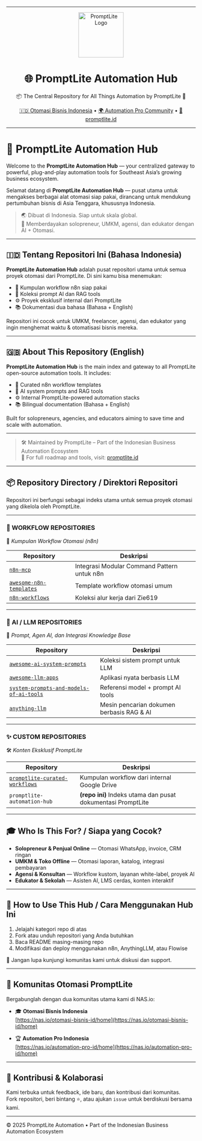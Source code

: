 
---
<p align="center">
  <img src="https://raw.githubusercontent.com/PromptLite/promptlite-assets/main/logo-square.png" alt="PromptLite Logo" width="120" />
</p>

<h1 align="center">🌐 PromptLite Automation Hub</h1>

<p align="center">
  📦 The Central Repository for All Things Automation by PromptLite 🚀  
</p>

<p align="center">
  <a href="https://nas.io/otomasi-bisnis-id/home">🇮🇩 Otomasi Bisnis Indonesia</a> • 
  <a href="https://nas.io/automation-pro-id/home">🌍 Automation Pro Community</a> • 
  <a href="https://promptlite.id">🧠 promptlite.id</a>
</p>

---
# 🧠 PromptLite Automation Hub

Welcome to the **PromptLite Automation Hub** — your centralized gateway to powerful, plug-and-play automation tools for Southeast Asia’s growing business ecosystem.

Selamat datang di **PromptLite Automation Hub** — pusat utama untuk mengakses berbagai alat otomasi siap pakai, dirancang untuk mendukung pertumbuhan bisnis di Asia Tenggara, khususnya Indonesia.

> 🌏 Dibuat di Indonesia. Siap untuk skala global.  
> 💼 Memberdayakan solopreneur, UMKM, agensi, dan edukator dengan AI + Otomasi.

---

## 🇮🇩 Tentang Repositori Ini (Bahasa Indonesia)

**PromptLite Automation Hub** adalah pusat repositori utama untuk semua proyek otomasi dari PromptLite. Di sini kamu bisa menemukan:

- 📂 Kumpulan workflow n8n siap pakai
- 🧠 Koleksi prompt AI dan RAG tools
- ⚙️ Proyek eksklusif internal dari PromptLite
- 📚 Dokumentasi dua bahasa (Bahasa + English)

Repositori ini cocok untuk UMKM, freelancer, agensi, dan edukator yang ingin menghemat waktu & otomatisasi bisnis mereka.

---

## 🇬🇧 About This Repository (English)

**PromptLite Automation Hub** is the main index and gateway to all PromptLite open-source automation tools. It includes:

- 📂 Curated n8n workflow templates
- 🧠 AI system prompts and RAG tools
- ⚙️ Internal PromptLite-powered automation stacks
- 📚 Bilingual documentation (Bahasa + English)

Built for solopreneurs, agencies, and educators aiming to save time and scale with automation.

---

> 🛠️ Maintained by PromptLite – Part of the Indonesian Business Automation Ecosystem  
> 🧭 For full roadmap and tools, visit: [promptlite.id](https://promptlite.id)

---


## 📦 Repository Directory / Direktori Repositori

Repositori ini berfungsi sebagai indeks utama untuk semua proyek otomasi yang dikelola oleh PromptLite.

---

### 🔁 WORKFLOW REPOSITORIES  
📂 *Kumpulan Workflow Otomasi (n8n)*

| Repository | Deskripsi |
|-----------|-------------|
| [`n8n-mcp`](https://github.com/promptlite-id/n8n-mcp) | Integrasi Modular Command Pattern untuk n8n |
| [`awesome-n8n-templates`](https://github.com/promptlite-id/awesome-n8n-templates) | Template workflow otomasi umum |
| [`n8n-workflows`](https://github.com/promptlite-id/n8n-workflows) | Koleksi alur kerja dari Zie619 |

---

### 🤖 AI / LLM REPOSITORIES  
🧠 *Prompt, Agen AI, dan Integrasi Knowledge Base*

| Repository | Deskripsi |
|-----------|-------------|
| [`awesome-ai-system-prompts`](https://github.com/promptlite-id/awesome-ai-system-prompts) | Koleksi sistem prompt untuk LLM |
| [`awesome-llm-apps`](https://github.com/promptlite-id/awesome-llm-apps) | Aplikasi nyata berbasis LLM |
| [`system-prompts-and-models-of-ai-tools`](https://github.com/promptlite-id/system-prompts-and-models-of-ai-tools) | Referensi model + prompt AI tools |
| [`anything-llm`](https://github.com/promptlite-id/anything-llm) | Mesin pencarian dokumen berbasis RAG & AI |

---

### ✨ CUSTOM REPOSITORIES  
🛠️ *Konten Eksklusif PromptLite*

| Repository | Deskripsi |
|-----------|-------------|
| [`promptlite-curated-workflows`](https://github.com/promptlite-id/promptlite-curated-workflows) | Kumpulan workflow dari internal Google Drive |
| `promptlite-automation-hub` | **(repo ini)** Indeks utama dan pusat dokumentasi PromptLite |

---

## 🎓 Who Is This For? / Siapa yang Cocok?

- **Solopreneur & Penjual Online** — Otomasi WhatsApp, invoice, CRM ringan  
- **UMKM & Toko Offline** — Otomasi laporan, katalog, integrasi pembayaran  
- **Agensi & Konsultan** — Workflow kustom, layanan white-label, proyek AI  
- **Edukator & Sekolah** — Asisten AI, LMS cerdas, konten interaktif

---

## 📌 How to Use This Hub / Cara Menggunakan Hub Ini

1. Jelajahi kategori repo di atas  
2. Fork atau unduh repositori yang Anda butuhkan  
3. Baca README masing-masing repo  
4. Modifikasi dan deploy menggunakan n8n, AnythingLLM, atau Flowise

🔗 Jangan lupa kunjungi komunitas kami untuk diskusi dan support.

---

## 🧠 Komunitas Otomasi PromptLite

Bergabunglah dengan dua komunitas utama kami di NAS.io:

- 🎓 **Otomasi Bisnis Indonesia**  
  [https://nas.io/otomasi-bisnis-id/home](https://nas.io/otomasi-bisnis-id/home)

- 🏆 **Automation Pro Indonesia**  
  [https://nas.io/automation-pro-id/home](https://nas.io/automation-pro-id/home)

---

## 🙌 Kontribusi & Kolaborasi

Kami terbuka untuk feedback, ide baru, dan kontribusi dari komunitas.  
Fork repositori, beri bintang ⭐, atau ajukan `issue` untuk berdiskusi bersama kami.

---

© 2025 PromptLite Automation • Part of the Indonesian Business Automation Ecosystem

